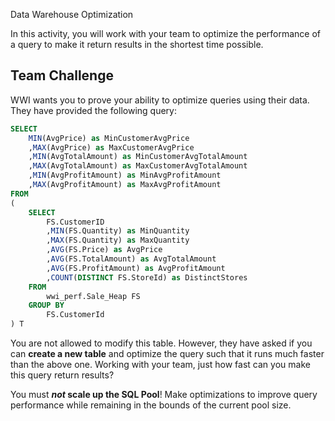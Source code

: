 Data Warehouse Optimization

In this activity, you will work with your team to optimize the performance of a query to make it return results in the shortest time possible.

## Team Challenge

WWI wants you to prove your ability to optimize queries using their data. They have provided the following query:

``` SQL
SELECT
    MIN(AvgPrice) as MinCustomerAvgPrice
    ,MAX(AvgPrice) as MaxCustomerAvgPrice
    ,MIN(AvgTotalAmount) as MinCustomerAvgTotalAmount
    ,MAX(AvgTotalAmount) as MaxCustomerAvgTotalAmount
    ,MIN(AvgProfitAmount) as MinAvgProfitAmount
    ,MAX(AvgProfitAmount) as MaxAvgProfitAmount
FROM
(
    SELECT
        FS.CustomerID
        ,MIN(FS.Quantity) as MinQuantity
        ,MAX(FS.Quantity) as MaxQuantity
        ,AVG(FS.Price) as AvgPrice
        ,AVG(FS.TotalAmount) as AvgTotalAmount
        ,AVG(FS.ProfitAmount) as AvgProfitAmount
        ,COUNT(DISTINCT FS.StoreId) as DistinctStores
    FROM
        wwi_perf.Sale_Heap FS
    GROUP BY
        FS.CustomerId
) T
```

You are not allowed to modify this table. However, they have asked if you can **create a new table** and optimize the query such that it runs much faster than the above one. Working with your team, just how fast can you make this query return results?

You must ***not* scale up the SQL Pool**! Make optimizations to improve query performance while remaining in the bounds of the current pool size. 
